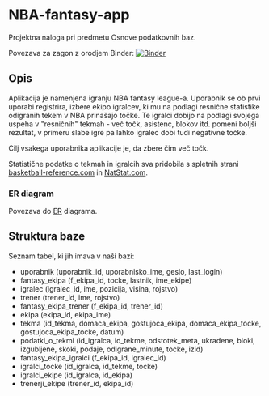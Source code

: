 # NBA-fantasy-app
Projektna naloga pri predmetu Osnove podatkovnih baz.

Povezava za zagon z orodjem Binder:
[![Binder](https://mybinder.org/badge_logo.svg)](https://mybinder.org/v2/gh/marci314/NBA-fantasy-app.git/main?urlpath=proxy/8081/)

## Opis

Aplikacija je namenjena igranju NBA fantasy league-a. Uporabnik se ob prvi uporabi registrira, izbere ekipo igralcev, ki mu na podlagi resnične statistike odigranih tekem v NBA prinašajo točke. Te igralci dobijo na podlagi svojega uspeha v "resničnih" tekmah - več točk, asistenc, blokov itd. pomeni boljši rezultat, v primeru slabe igre pa lahko igralec dobi tudi negativne točke.

 Cilj vsakega uporabnika aplikacije je, da zbere čim več točk. 

Statistične podatke o tekmah in igralcih sva pridobila s spletnih strani [basketball-reference.com](basketball-reference.com) in [NatStat.com](https://natstat.com/).

### ER diagram

Povezava do [ER](https://github.com/marci314/NBA-fantasy-app/blob/main/Presentation/static/Images/opber3.png) diagrama.

## Struktura baze

Seznam tabel, ki jih imava v naši bazi:

- uporabnik (uporabnik_id, uporabnisko_ime, geslo, last_login)
- fantasy_ekipa (f_ekipa_id, tocke, lastnik, ime_ekipe)
- igralec (igralec_id, ime, pozicija, visina, rojstvo)
- trener (trener_id, ime, rojstvo)
- fantasy_ekipa_trener (f_ekipa_id, trener_id)
- ekipa (ekipa_id, ekipa_ime)
- tekma (id_tekma, domaca_ekipa, gostujoca_ekipa, domaca_ekipa_tocke, gostujoca_ekipa_tocke, datum)
- podatki_o_tekmi (id_igralca, id_tekme, odstotek_meta, ukradene, bloki, izgubljene, skoki, podaje, odigrane_minute, tocke, izid)
- fantasy_ekipa_igralci (f_ekipa_id, igralec_id)
- igralci_tocke (id_igralca, id_tekme, tocke)
- igralci_ekipe (id_igralca, id_ekipa)
- trenerji_ekipe (trener_id, ekipa_id)






















